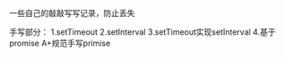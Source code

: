 一些自己的敲敲写写记录，防止丢失

手写部分：
1.setTimeout
2.setInterval
3.setTimeout实现setInterval
4.基于promise A+规范手写primise